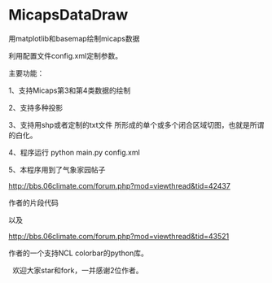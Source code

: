 # MicapsDataDraw

用matplotlib和basemap绘制micaps数据

利用配置文件config.xml定制参数。

主要功能：

1、支持Micaps第3和第4类数据的绘制

2、支持多种投影

3、支持用shp或者定制的txt文件 所形成的单个或多个闭合区域切图，也就是所谓的白化。

4、程序运行 python main.py config.xml

5、本程序用到了气象家园帖子
 
   http://bbs.06climate.com/forum.php?mod=viewthread&tid=42437
   
   作者的片段代码
   
   以及
   
   http://bbs.06climate.com/forum.php?mod=viewthread&tid=43521
   
   作者的一个支持NCL colorbar的python库。
   
   欢迎大家star和fork，一并感谢2位作者。

